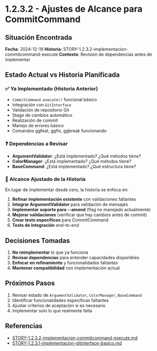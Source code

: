 # 1.2.3.2 - Ajustes de Alcance para CommitCommand

## Situación Encontrada

**Fecha**: 2024-12-19
**Historia**: STORY-1.2.3.2-implementacion-commitcommand-execute
**Contexto**: Revisión de dependencias antes de implementar

## Estado Actual vs Historia Planificada

### ✅ Ya Implementado (Historia Anterior)
- `CommitCommand.execute()` funcional básico
- Integración con `GitInterface`
- Validación de repositorio Git
- Stage de cambios automático
- Realización de commit
- Manejo de errores básico
- Comandos ggfeat, ggfix, ggbreak funcionando

### ❓ Dependencias a Revisar
- **ArgumentValidator**: ¿Está implementado? ¿Qué métodos tiene?
- **ColorManager**: ¿Está implementado? ¿Qué métodos tiene?
- **BaseCommand**: ¿Está implementado? ¿Qué estructura tiene?

### 🎯 Alcance Ajustado de la Historia

En lugar de implementar desde cero, la historia se enfoca en:

1. **Refinar implementación existente** con validaciones faltantes
2. **Integrar ArgumentValidator** para validación de mensajes
3. **Implementar soporte para --amend** (flag no manejado actualmente)
4. **Mejorar validaciones** (verificar que hay cambios antes de commit)
5. **Crear tests específicos** para CommitCommand
6. **Tests de integración** end-to-end

## Decisiones Tomadas

1. **No reimplementar** lo que ya funciona
2. **Revisar dependencias** para entender capacidades disponibles
3. **Enfocar en refinamiento** y funcionalidades faltantes
4. **Mantener compatibilidad** con implementación actual

## Próximos Pasos

1. Revisar estado de `ArgumentValidator`, `ColorManager`, `BaseCommand`
2. Identificar funcionalidades específicas faltantes
3. Ajustar criterios de aceptación si es necesario
4. Implementar solo lo que realmente falta

## Referencias

- [STORY-1.2.3.2-implementacion-commitcommand-execute.md](../planning/iniciatives/INI-1-adopcion-vibedoc-gggit/epics/EPIC-1.2-adecuacion-codigo-arquitectura/stories/STORY-1.2.3.2-implementacion-commitcommand-execute.md)
- [STORY-1.2.3.1-implementacion-gitinterface-basico.md](../planning/iniciatives/INI-1-adopcion-vibedoc-gggit/epics/EPIC-1.2-adecuacion-codigo-arquitectura/stories/STORY-1.2.3.1-implementacion-gitinterface-basico.md)
